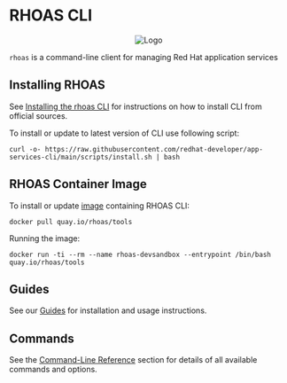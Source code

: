 # RHOAS CLI
<p align="center">
  <img alt="Logo" src="https://user-images.githubusercontent.com/11743717/127519981-97c76ae4-f17b-4ac8-8b4d-365bfa4a6374.png">
</p>

`rhoas` is a command-line client for managing Red Hat application services


## Installing RHOAS

See [Installing the rhoas CLI](https://github.com/redhat-developer/app-services-guides/tree/main/docs/rhoas/rhoas-cli-installation#installing-the-rhoas-cli) 
for instructions on how to install CLI from official sources.

To install or update to latest version of CLI use following script:

```shell
curl -o- https://raw.githubusercontent.com/redhat-developer/app-services-cli/main/scripts/install.sh | bash 
```

## RHOAS Container Image

To install or update [image](https://github.com/redhat-developer/app-services-tools) containing RHOAS CLI:

```shell
docker pull quay.io/rhoas/tools
```

Running the image:

```shell
docker run -ti --rm --name rhoas-devsandbox --entrypoint /bin/bash quay.io/rhoas/tools
```

## Guides

See our [Guides](https://github.com/redhat-developer/app-services-guides/tree/main/docs/rhoas/rhoas-cli-installation) for installation and usage instructions.

## Commands

See the [Command-Line Reference](http://appservices.tech/commands/rhoas) section for details of all available commands and options.


